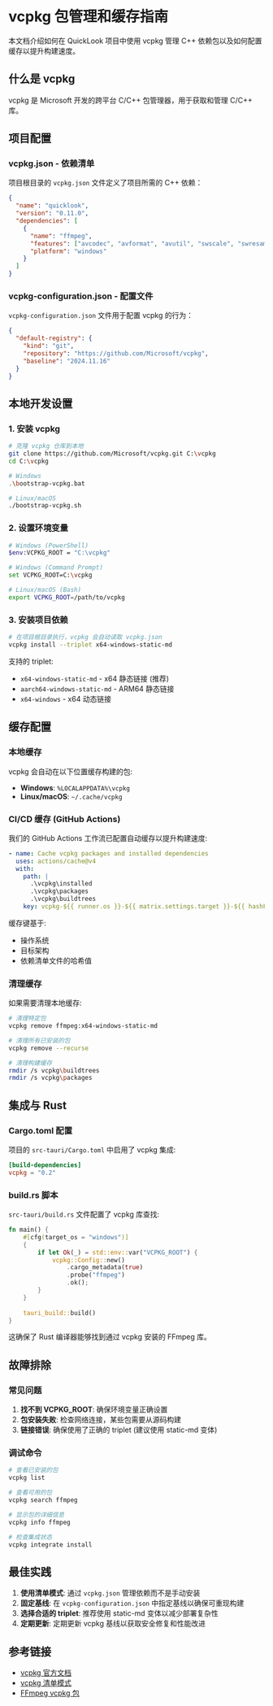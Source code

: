 # vcpkg 包管理和缓存指南

本文档介绍如何在 QuickLook 项目中使用 vcpkg 管理 C++ 依赖包以及如何配置缓存以提升构建速度。

## 什么是 vcpkg

vcpkg 是 Microsoft 开发的跨平台 C/C++ 包管理器，用于获取和管理 C/C++ 库。

## 项目配置

### vcpkg.json - 依赖清单

项目根目录的 `vcpkg.json` 文件定义了项目所需的 C++ 依赖：

```json
{
  "name": "quicklook",
  "version": "0.11.0",
  "dependencies": [
    {
      "name": "ffmpeg",
      "features": ["avcodec", "avformat", "avutil", "swscale", "swresample"],
      "platform": "windows"
    }
  ]
}
```

### vcpkg-configuration.json - 配置文件

`vcpkg-configuration.json` 文件用于配置 vcpkg 的行为：

```json
{
  "default-registry": {
    "kind": "git", 
    "repository": "https://github.com/Microsoft/vcpkg",
    "baseline": "2024.11.16"
  }
}
```

## 本地开发设置

### 1. 安装 vcpkg

```bash
# 克隆 vcpkg 仓库到本地
git clone https://github.com/Microsoft/vcpkg.git C:\vcpkg
cd C:\vcpkg

# Windows
.\bootstrap-vcpkg.bat

# Linux/macOS  
./bootstrap-vcpkg.sh
```

### 2. 设置环境变量

```bash
# Windows (PowerShell)
$env:VCPKG_ROOT = "C:\vcpkg"

# Windows (Command Prompt)
set VCPKG_ROOT=C:\vcpkg

# Linux/macOS (Bash)
export VCPKG_ROOT=/path/to/vcpkg
```

### 3. 安装项目依赖

```bash
# 在项目根目录执行，vcpkg 会自动读取 vcpkg.json
vcpkg install --triplet x64-windows-static-md
```

支持的 triplet:
- `x64-windows-static-md` - x64 静态链接 (推荐)
- `aarch64-windows-static-md` - ARM64 静态链接
- `x64-windows` - x64 动态链接

## 缓存配置

### 本地缓存

vcpkg 会自动在以下位置缓存构建的包:

- **Windows**: `%LOCALAPPDATA%\vcpkg`
- **Linux/macOS**: `~/.cache/vcpkg`

### CI/CD 缓存 (GitHub Actions)

我们的 GitHub Actions 工作流已配置自动缓存以提升构建速度:

```yaml
- name: Cache vcpkg packages and installed dependencies
  uses: actions/cache@v4
  with:
    path: |
      .\vcpkg\installed
      .\vcpkg\packages  
      .\vcpkg\buildtrees
    key: vcpkg-${{ runner.os }}-${{ matrix.settings.target }}-${{ hashFiles('vcpkg.json', 'vcpkg-configuration.json') }}
```

缓存键基于:
- 操作系统
- 目标架构 
- 依赖清单文件的哈希值

### 清理缓存

如果需要清理本地缓存:

```bash
# 清理特定包
vcpkg remove ffmpeg:x64-windows-static-md

# 清理所有已安装的包
vcpkg remove --recurse

# 清理构建缓存
rmdir /s vcpkg\buildtrees
rmdir /s vcpkg\packages
```

## 集成与 Rust

### Cargo.toml 配置

项目的 `src-tauri/Cargo.toml` 中启用了 vcpkg 集成:

```toml
[build-dependencies]
vcpkg = "0.2"
```

### build.rs 脚本

`src-tauri/build.rs` 文件配置了 vcpkg 库查找:

```rust
fn main() {
    #[cfg(target_os = "windows")]
    {
        if let Ok(_) = std::env::var("VCPKG_ROOT") {
            vcpkg::Config::new()
                .cargo_metadata(true)
                .probe("ffmpeg")
                .ok();
        }
    }
    
    tauri_build::build()
}
```

这确保了 Rust 编译器能够找到通过 vcpkg 安装的 FFmpeg 库。

## 故障排除

### 常见问题

1. **找不到 VCPKG_ROOT**: 确保环境变量正确设置
2. **包安装失败**: 检查网络连接，某些包需要从源码构建
3. **链接错误**: 确保使用了正确的 triplet (建议使用 static-md 变体)

### 调试命令

```bash
# 查看已安装的包
vcpkg list

# 查看可用的包
vcpkg search ffmpeg

# 显示包的详细信息
vcpkg info ffmpeg

# 检查集成状态
vcpkg integrate install
```

## 最佳实践

1. **使用清单模式**: 通过 `vcpkg.json` 管理依赖而不是手动安装
2. **固定基线**: 在 `vcpkg-configuration.json` 中指定基线以确保可重现构建
3. **选择合适的 triplet**: 推荐使用 static-md 变体以减少部署复杂性
4. **定期更新**: 定期更新 vcpkg 基线以获取安全修复和性能改进

## 参考链接

- [vcpkg 官方文档](https://github.com/Microsoft/vcpkg)
- [vcpkg 清单模式](https://github.com/Microsoft/vcpkg/blob/master/docs/users/manifests.md)
- [FFmpeg vcpkg 包](https://github.com/Microsoft/vcpkg/tree/master/ports/ffmpeg)